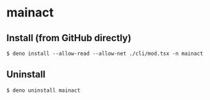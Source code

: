 # mainact

## Install (from GitHub directly)

```
$ deno install --allow-read --allow-net ./cli/mod.tsx -n mainact
```

## Uninstall

```
$ deno uninstall mainact
```